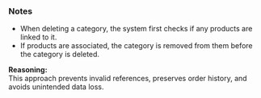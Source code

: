 ### **Notes**

- When deleting a category, the system first checks if any products are linked to it.
- If products are associated, the category is removed from them before the category is deleted.

**Reasoning:**  
This approach prevents invalid references, preserves order history, and avoids unintended data loss.
